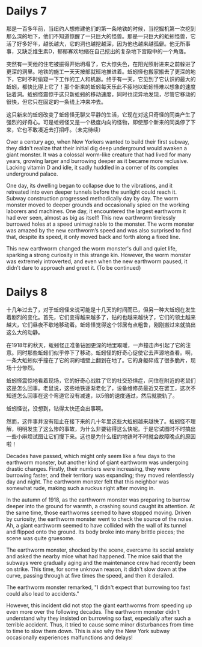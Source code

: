 # Dailys 7

那是一百多年前，当纽约人想修建他们的第一条地铁的时候，当挖掘机第一次挖到那么深的地下，他们不知道惊醒了一只巨大的怪兽。那是一只巨大的蚯蚓怪兽，它活了好多好年，越长越大，它的洞也越挖越深，因为他也越来越孤僻。他无所事事，又缺乏维生素D，郁郁寡欢地缩在自己挖出的复杂地下宫殿中的一个角落。

突然有一天他的住宅被振得开始坍塌了，它大惊失色，在阳光照射进来之前躲进了更深的洞里。地铁的施工一天天按部就班地推进着。蚯蚓怪也搬家搬去了更深的地下，它时不时偷窥一下工作的工人和机器。终于有一天，它见到了它认识的最大的蚯蚓，都快比得上它了！那个新来的蚯蚓每天乐此不疲地以蚯蚓怪难以想象的速度钻着洞。蚯蚓怪震惊于这只新蚯蚓的移动速度，同时也诧异地发现，尽管它移动的很快，但它只在固定的一条线上冲来冲去。

这只新来的蚯蚓改变了蚯蚓怪无聊又平静的生活，它现在对这只奇怪的同类产生了强烈的好奇心。可是蚯蚓怪又是一个极度内向的怪物，即使那个新来的同类停了下来，它也不敢凑近去打招呼。（未完待续）

Over a century ago, when New Yorkers wanted to build their first subway, they didn't realize that their initial dig deep underground would awaken a giant monster. It was a colossal worm-like creature that had lived for many years, growing larger and burrowing deeper as it became more reclusive. Lacking vitamin D and idle, it sadly huddled in a corner of its complex underground palace.

One day, its dwelling began to collapse due to the vibrations, and it retreated into even deeper tunnels before the sunlight could reach it. Subway construction progressed methodically day by day. The worm monster moved to deeper grounds and occasionally spied on the working laborers and machines. One day, it encountered the largest earthworm it had ever seen, almost as big as itself! This new earthworm tirelessly burrowed holes at a speed unimaginable to the monster. The worm monster was amazed by the new earthworm’s speed and was also surprised to find that, despite its speed, it only moved back and forth along a fixed line.

This new earthworm changed the worm monster's dull and quiet life, sparking a strong curiosity in this strange kin. However, the worm monster was extremely introverted, and even when the new earthworm paused, it didn’t dare to approach and greet it. (To be continued)

# Dailys 8

十几年过去了，对于蚯蚓怪来说可能是十几天的时间而已，但另一种大蚯蚓在发生着剧烈的变化。首先，它们变得越来越多了，钻的也越来越快了，它们的领土越来越大，它们昼夜不歇地移动着。蚯蚓怪觉得这个邻居有点粗鲁，刚刚搬过来就搞出这么大的动静。

在1918年的秋天，蚯蚓怪正准备钻回更深的地里取暖，一声撞击声引起了它的注意。同时那些蚯蚓们似乎停下了移动。蚯蚓怪的好奇心促使它去声源地查看。啊，一条大蚯蚓似乎撞在了它的洞的墙壁上翻到在地了。它的身躯碎成了很多脆片，现场十分惨烈。

蚯蚓怪震惊地看着现场，它的好奇心战胜了它的社交恐惧症，问住在附近的老鼠们这是怎么回事。老鼠说，这些地铁逐渐老化了，设备维修员最近又在罢工，这次不知道怎么回事在这个弯道它没有减速，以5倍的速度通过，然后就脱轨了。

蚯蚓怪说，没想到，钻得太快还会出事啊。

然而，这件事并没有阻止在接下来的几十年里这些大蚯蚓越来越快了。蚯蚓怪不理解，明明发生了这么惨的事故，为什么非要钻得这么快呢。于是它试图时不时搞出一些小麻烦试图让它们慢下来。这也是为什么纽约地铁时不时就会故障晚点的原因啦！

Decades have passed, which might only seem like a few days to the earthworm monster, but another kind of giant earthworm was undergoing drastic changes. Firstly, their numbers were increasing, they were burrowing faster, and their territory was expanding; they moved relentlessly day and night. The earthworm monster felt that this neighbor was somewhat rude, making such a ruckus right after moving in.

In the autumn of 1918, as the earthworm monster was preparing to burrow deeper into the ground for warmth, a crashing sound caught its attention. At the same time, those earthworms seemed to have stopped moving. Driven by curiosity, the earthworm monster went to check the source of the noise. Ah, a giant earthworm seemed to have collided with the wall of its tunnel and flipped onto the ground. Its body broke into many brittle pieces; the scene was quite gruesome.

The earthworm monster, shocked by the scene, overcame its social anxiety and asked the nearby mice what had happened. The mice said that the subways were gradually aging and the maintenance crew had recently been on strike. This time, for some unknown reason, it didn't slow down at the curve, passing through at five times the speed, and then it derailed.

The earthworm monster remarked, "I didn't expect that burrowing too fast could also lead to accidents."

However, this incident did not stop the giant earthworms from speeding up even more over the following decades. The earthworm monster didn't understand why they insisted on burrowing so fast, especially after such a terrible accident. Thus, it tried to cause some minor disturbances from time to time to slow them down. This is also why the New York subway occasionally experiences malfunctions and delays!






